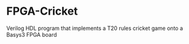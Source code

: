 # FPGA-Cricket

Verilog HDL program that implements a T20 rules cricket game onto a Basys3 FPGA board
